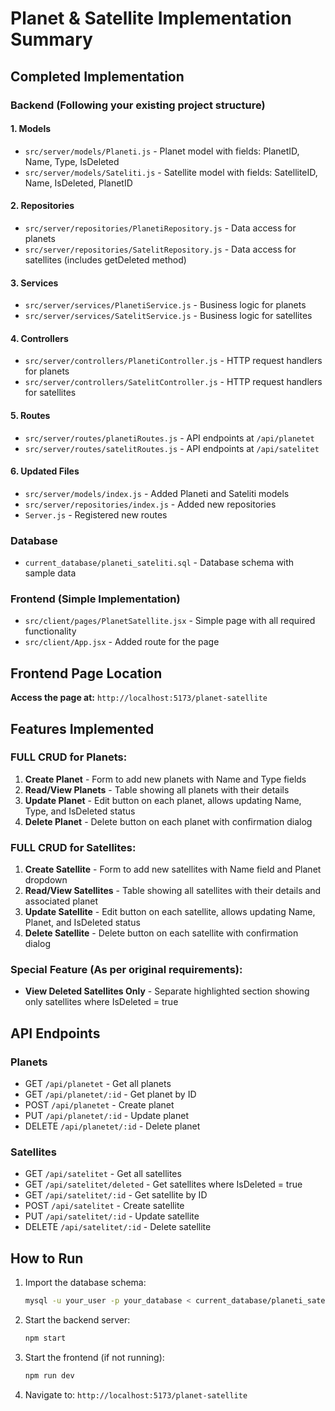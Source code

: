 # Planet & Satellite Implementation Summary

## Completed Implementation

### Backend (Following your existing project structure)

#### 1. Models
- `src/server/models/Planeti.js` - Planet model with fields: PlanetID, Name, Type, IsDeleted
- `src/server/models/Sateliti.js` - Satellite model with fields: SatelliteID, Name, IsDeleted, PlanetID

#### 2. Repositories
- `src/server/repositories/PlanetiRepository.js` - Data access for planets
- `src/server/repositories/SatelitRepository.js` - Data access for satellites (includes getDeleted method)

#### 3. Services
- `src/server/services/PlanetiService.js` - Business logic for planets
- `src/server/services/SatelitService.js` - Business logic for satellites

#### 4. Controllers
- `src/server/controllers/PlanetiController.js` - HTTP request handlers for planets
- `src/server/controllers/SatelitController.js` - HTTP request handlers for satellites

#### 5. Routes
- `src/server/routes/planetiRoutes.js` - API endpoints at `/api/planetet`
- `src/server/routes/satelitRoutes.js` - API endpoints at `/api/satelitet`

#### 6. Updated Files
- `src/server/models/index.js` - Added Planeti and Sateliti models
- `src/server/repositories/index.js` - Added new repositories
- `Server.js` - Registered new routes

### Database
- `current_database/planeti_sateliti.sql` - Database schema with sample data

### Frontend (Simple Implementation)
- `src/client/pages/PlanetSatellite.jsx` - Simple page with all required functionality
- `src/client/App.jsx` - Added route for the page

## Frontend Page Location
**Access the page at:** `http://localhost:5173/planet-satellite`

## Features Implemented

### FULL CRUD for Planets:
1. **Create Planet** - Form to add new planets with Name and Type fields
2. **Read/View Planets** - Table showing all planets with their details
3. **Update Planet** - Edit button on each planet, allows updating Name, Type, and IsDeleted status
4. **Delete Planet** - Delete button on each planet with confirmation dialog

### FULL CRUD for Satellites:
1. **Create Satellite** - Form to add new satellites with Name field and Planet dropdown
2. **Read/View Satellites** - Table showing all satellites with their details and associated planet
3. **Update Satellite** - Edit button on each satellite, allows updating Name, Planet, and IsDeleted status
4. **Delete Satellite** - Delete button on each satellite with confirmation dialog

### Special Feature (As per original requirements):
- **View Deleted Satellites Only** - Separate highlighted section showing only satellites where IsDeleted = true

## API Endpoints

### Planets
- GET `/api/planetet` - Get all planets
- GET `/api/planetet/:id` - Get planet by ID
- POST `/api/planetet` - Create planet
- PUT `/api/planetet/:id` - Update planet
- DELETE `/api/planetet/:id` - Delete planet

### Satellites
- GET `/api/satelitet` - Get all satellites
- GET `/api/satelitet/deleted` - Get satellites where IsDeleted = true
- GET `/api/satelitet/:id` - Get satellite by ID
- POST `/api/satelitet` - Create satellite
- PUT `/api/satelitet/:id` - Update satellite
- DELETE `/api/satelitet/:id` - Delete satellite

## How to Run

1. Import the database schema:
   ```bash
   mysql -u your_user -p your_database < current_database/planeti_sateliti.sql
   ```

2. Start the backend server:
   ```bash
   npm start
   ```

3. Start the frontend (if not running):
   ```bash
   npm run dev
   ```

4. Navigate to: `http://localhost:5173/planet-satellite`
